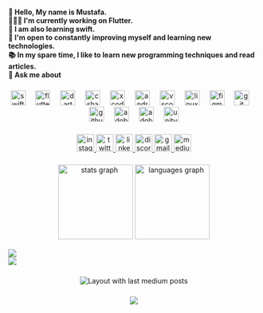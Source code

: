 <h4 align="left">👋 Hello, My name is Mustafa.<br>👨🏻‍💻 I'm currently working on Flutter.<br> I am also learning swift.<br>🔭 I'm open to constantly improving myself and learning new technologies.<br>📚 In my spare time, I like to learn new programming techniques and read articles.<br>💬 Ask me about</h4>

###

<div align="center">
  <img src="https://cdn.jsdelivr.net/gh/devicons/devicon/icons/swift/swift-original.svg" height="30" alt="swift logo"  />
  <img width="12" />
  <img src="https://cdn.jsdelivr.net/gh/devicons/devicon/icons/flutter/flutter-original.svg" height="30" alt="flutter logo"  />
  <img width="12" />
  <img src="https://cdn.jsdelivr.net/gh/devicons/devicon/icons/dart/dart-original.svg" height="30" alt="dart logo"  />
  <img width="12" />
  <img src="https://cdn.jsdelivr.net/gh/devicons/devicon/icons/csharp/csharp-original.svg" height="30" alt="csharp logo"  />
  <img width="12" />
  <img src="https://cdn.jsdelivr.net/gh/devicons/devicon/icons/xcode/xcode-original.svg" height="30" alt="xcode logo"  />
  <img width="12" />
  <img src="https://cdn.jsdelivr.net/gh/devicons/devicon/icons/androidstudio/androidstudio-original.svg" height="30" alt="androidstudio logo"  />
  <img width="12" />
  <img src="https://cdn.jsdelivr.net/gh/devicons/devicon/icons/vscode/vscode-original.svg" height="30" alt="vscode logo"  />
  <img width="12" />
  <img src="https://cdn.jsdelivr.net/gh/devicons/devicon/icons/linux/linux-original.svg" height="30" alt="linux logo"  />
  <img width="12" />
  <img src="https://cdn.jsdelivr.net/gh/devicons/devicon/icons/figma/figma-original.svg" height="30" alt="figma logo"  />
  <img width="12" />
  <img src="https://cdn.jsdelivr.net/gh/devicons/devicon/icons/git/git-original.svg" height="30" alt="git logo"  />
  <img width="12" />
  <img src="https://cdn.jsdelivr.net/gh/devicons/devicon/icons/github/github-original.svg" height="30" alt="github logo"  />
  <img width="12" />
  <img src="https://skillicons.dev/icons?i=ai" height="30" alt="adobeillustrator logo"  />
  <img width="12" />
  <img src="https://skillicons.dev/icons?i=ps" height="30" alt="adobephotoshop logo"  />
  <img width="12" />
  <img src="https://skillicons.dev/icons?i=unity" height="30" alt="unity logo"  />
</div>

###

<div align="center">
  <a href="https://www.instagram.com/muti.coding/" target="_blank">
    <img src="https://img.shields.io/static/v1?message=Instagram&logo=instagram&label=&color=E4405F&logoColor=white&labelColor=&style=for-the-badge" height="35" alt="instagram logo"  />
  </a>
  <a href="https://twitter.com/iosdevolcam" target="_blank">
    <img src="https://img.shields.io/static/v1?message=Twitter&logo=twitter&label=&color=1DA1F2&logoColor=white&labelColor=&style=for-the-badge" height="35" alt="twitter logo"  />
  </a>
  <a href="https://www.linkedin.com/in/h-mustafa-bolat-502213212/" target="_blank">
    <img src="https://img.shields.io/static/v1?message=LinkedIn&logo=linkedin&label=&color=0077B5&logoColor=white&labelColor=&style=for-the-badge" height="35" alt="linkedin logo"  />
  </a>
  <a href="cuckoo007" target="_blank">
    <img src="https://img.shields.io/static/v1?message=Discord&logo=discord&label=&color=7289DA&logoColor=white&labelColor=&style=for-the-badge" height="35" alt="discord logo"  />
  </a>
  <a href="mstfblt806@gmail.com" target="_blank">
    <img src="https://img.shields.io/static/v1?message=Gmail&logo=gmail&label=&color=D14836&logoColor=white&labelColor=&style=for-the-badge" height="35" alt="gmail logo"  />
  </a>
  <a href="https://medium.com/@muti.coding" target="_blank">
    <img src="https://img.shields.io/static/v1?message=Medium&logo=medium&label=&color=12100E&logoColor=white&labelColor=&style=for-the-badge" height="35" alt="medium logo"  />
  </a>
</div>

###

<div align="center">
  <img src="https://github-readme-stats.vercel.app/api?username=hmustafabolat&hide_title=false&hide_rank=false&show_icons=true&include_all_commits=true&count_private=true&disable_animations=false&theme=dracula&locale=en&hide_border=false&order=1" height="150" alt="stats graph"  />
  <img src="https://github-readme-stats.vercel.app/api/top-langs?username=hmustafabolat&locale=en&hide_title=false&layout=compact&card_width=320&langs_count=5&theme=dracula&hide_border=false&order=2" height="150" alt="languages graph"  />
</div>
<div align="center>
  
![](https://github-readme-stats.vercel.app/api?username=hmustafabolat&theme=radical&hide_border=false&include_all_commits=true&count_private=true)<br/>
![](https://github-readme-streak-stats.herokuapp.com/?user=hmustafabolat&theme=radical&hide_border=false)<br/>
![](https://github-readme-stats.vercel.app/api/top-langs/?username=hmustafabolat&theme=radical&hide_border=false&include_all_commits=true&count_private=true&layout=compact)
</div>
  
###

<div align="center">
  <img src="https://github-read-medium-git-main.pahlevikun.vercel.app/latest?limit=2&username=@muti.coding&theme=swift" alt="Layout with last medium posts"  />
</div>

###

<div align="center">
  <img src="https://profile-counter.glitch.me/hmustafabolat/count.svg?"  />
</div>

###

